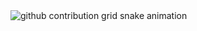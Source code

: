 <picture>
  <source media="(prefers-color-scheme: dark)" srcset="https://raw.githubusercontent.com/gleicemsilva/gleicemsilva/output/github-contribution-grid-snake-dark.svg">
  <source media="(prefers-color-scheme: light)" srcset="https://raw.githubusercontent.com/gleicemsilva/gleicemsilva/output/github-contribution-grid-snake.svg">
  <img alt="github contribution grid snake animation" src="https://raw.githubusercontent.com/heitorpimentel/gleicemsilva/output/github-contribution-grid-snake.svg">
</picture>
</div>
